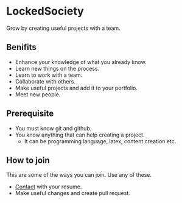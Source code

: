 # LockedSociety

Grow by creating useful projects with a team.

## Benifits

- Enhance your knowledge of what you already know.
- Learn new things on the process.
- Learn to work with a team.
- Collaborate with others.
- Make useful projects and add it to your portfolio.
- Meet new people.

## Prerequisite

- You must know git and github.
- You know anything that can help creating a project.
    - It can be programming language, latex, content creation etc.

## How to join

This are some of the ways you can join. Use any of these.

- [Contact](mailto:ssujj@protonmail.com) with your resume.
- Make useful changes and create pull request.
